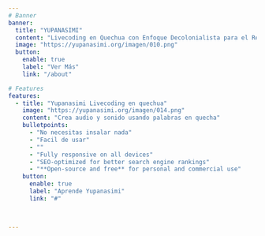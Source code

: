 ```yaml
---
# Banner
banner:
  title: "YUPANASIMI"
  content: "Livecoding en Quechua con Enfoque Decolonialista para el Rescate de la Memoria y las Interpretaciones Audiovisuales"
  image: "https://yupanasimi.org/imagen/010.png"
  button:
    enable: true
    label: "Ver Más"
    link: "/about"

# Features
features:
  - title: "Yupanasimi Livecoding en quechua"
    image: "https://yupanasimi.org/imagen/014.png"
    content: "Crea audio y sonido usando palabras en quecha"
    bulletpoints:
      - "No necesitas insalar nada"
      - "Facil de usar"
      - ""
      - "Fully responsive on all devices"
      - "SEO-optimized for better search engine rankings"
      - "**Open-source and free** for personal and commercial use"
    button:
      enable: true
      label: "Aprende Yupanasimi"
      link: "#"


  
---
```

